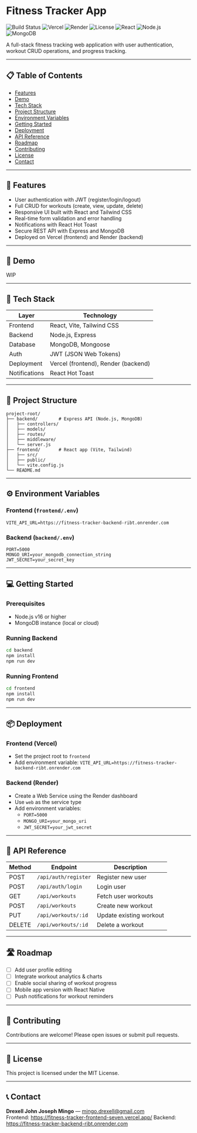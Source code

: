 # Fitness Tracker App

![Build Status](https://img.shields.io/badge/build-passing-brightgreen)
![Vercel](https://img.shields.io/badge/deployed-vercel-blue)
![Render](https://img.shields.io/badge/backend-render-orange)
![License](https://img.shields.io/badge/license-MIT-blue)
![React](https://img.shields.io/badge/frontend-react-61DAFB?logo=react&logoColor=white)
![Node.js](https://img.shields.io/badge/backend-node.js-339933?logo=node.js&logoColor=white)
![MongoDB](https://img.shields.io/badge/database-mongodb-47A248?logo=mongodb&logoColor=white)

A full-stack fitness tracking web application with user authentication, workout CRUD operations, and progress tracking.

---

## 📋 Table of Contents

- [Features](#-features)
- [Demo](#-demo)
- [Tech Stack](#-tech-stack)
- [Project Structure](#-project-structure)
- [Environment Variables](#-environment-variables)
- [Getting Started](#-getting-started)
- [Deployment](#-deployment)
- [API Reference](#-api-reference)
- [Roadmap](#-roadmap)
- [Contributing](#-contributing)
- [License](#-license)
- [Contact](#-contact)

---

## 🚀 Features

- User authentication with JWT (register/login/logout)
- Full CRUD for workouts (create, view, update, delete)
- Responsive UI built with React and Tailwind CSS
- Real-time form validation and error handling
- Notifications with React Hot Toast
- Secure REST API with Express and MongoDB
- Deployed on Vercel (frontend) and Render (backend)

---

## 🎥 Demo

WIP

---

## 🔧 Tech Stack

| Layer         | Technology                          |
| ------------- | ----------------------------------- |
| Frontend      | React, Vite, Tailwind CSS           |
| Backend       | Node.js, Express                    |
| Database      | MongoDB, Mongoose                   |
| Auth          | JWT (JSON Web Tokens)               |
| Deployment    | Vercel (frontend), Render (backend) |
| Notifications | React Hot Toast                     |

---

## 📁 Project Structure

```
project-root/
├── backend/        # Express API (Node.js, MongoDB)
│   ├── controllers/
│   ├── models/
│   ├── routes/
│   ├── middleware/
│   └── server.js
├── frontend/       # React app (Vite, Tailwind)
│   ├── src/
│   ├── public/
│   └── vite.config.js
└── README.md
```

---

## ⚙️ Environment Variables

### Frontend (`frontend/.env`)

```env
VITE_API_URL=https://fitness-tracker-backend-ribt.onrender.com
```

### Backend (`backend/.env`)

```env
PORT=5000
MONGO_URI=your_mongodb_connection_string
JWT_SECRET=your_secret_key
```

---

## 💻 Getting Started

### Prerequisites

- Node.js v16 or higher
- MongoDB instance (local or cloud)

### Running Backend

```bash
cd backend
npm install
npm run dev
```

### Running Frontend

```bash
cd frontend
npm install
npm run dev
```

---

## 📦 Deployment

### Frontend (Vercel)

- Set the project root to `frontend`
- Add environment variable: `VITE_API_URL=https://fitness-tracker-backend-ribt.onrender.com`

### Backend (Render)

- Create a Web Service using the Render dashboard
- Use `web` as the service type
- Add environment variables:
  - `PORT=5000`
  - `MONGO_URI=your_mongo_uri`
  - `JWT_SECRET=your_jwt_secret`

---

## 📄 API Reference

| Method | Endpoint             | Description             |
| ------ | -------------------- | ----------------------- |
| POST   | `/api/auth/register` | Register new user       |
| POST   | `/api/auth/login`    | Login user              |
| GET    | `/api/workouts`      | Fetch user workouts     |
| POST   | `/api/workouts`      | Create new workout      |
| PUT    | `/api/workouts/:id`  | Update existing workout |
| DELETE | `/api/workouts/:id`  | Delete a workout        |

---

## 🛣️ Roadmap

- [ ] Add user profile editing
- [ ] Integrate workout analytics & charts
- [ ] Enable social sharing of workout progress
- [ ] Mobile app version with React Native
- [ ] Push notifications for workout reminders

---

## 🤝 Contributing

Contributions are welcome! Please open issues or submit pull requests.

---

## 📜 License

This project is licensed under the MIT License.

---

## 📞 Contact

**Drexell John Joseph Mingo** — mingo.drexell@gmail.com  
Frontend: https://fitness-tracker-frontend-seven.vercel.app/
Backend: https://fitness-tracker-backend-ribt.onrender.com
